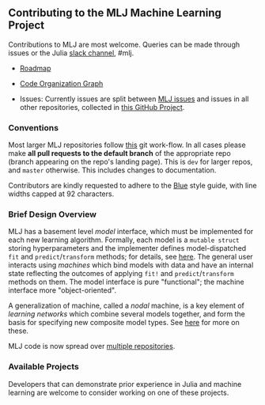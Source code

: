 ##  Contributing to the MLJ Machine Learning Project

Contributions to MLJ are most welcome. Queries can be made through
issues or the Julia [slack
channel](https://julialang.org/slack/), #mlj. 

- [Roadmap](https://github.com/JuliaAI/MLJ.jl/blob/dev/ROADMAP.md)

- [Code Organization Graph](https://github.com/JuliaAI/MLJ.jl/blob/dev/ORGANIZATION.md)

- Issues: Currently issues are split between [MLJ
  issues](https://github.com/JuliaAI/MLJ.jl/issues) and
  issues in all other repositories, collected in [this GitHub
  Project](https://github.com/orgs/JuliaAI/projects/1).


### Conventions

Most larger MLJ repositories follow
[this](https://nvie.com/posts/a-successful-git-branching-model/) git
work-flow. In all cases please make **all pull requests to the default
branch** of the appropriate repo (branch appearing on the repo's
landing page). This is `dev` for larger repos, and `master`
otherwise. This includes changes to documentation.

Contributors are kindly requested to adhere to the
[Blue](https://github.com/invenia/BlueStyle) style guide, with line
widths capped at 92 characters.


### Brief Design Overview

MLJ has a basement level *model* interface, which must be implemented
for each new learning algorithm. Formally, each model is a `mutable
struct` storing hyperparameters and the implementer defines
model-dispatched `fit` and `predict`/`transform` methods; for details,
see [here](https://github.com/JuliaAI/MLJ.jl/blob/dev/docs/src/adding_models_for_general_use.md). The general
user interacts using *machines* which bind models with data and have
an internal state reflecting the outcomes of applying `fit!` and
`predict`/`transform` methods on them. The model interface is pure
"functional"; the machine interface more "object-oriented".

A generalization of machine, called a *nodal* machine, is a key
element of *learning networks* which combine several models together,
and form the basis for specifying new composite model types. See
[here](https://JuliaAI.github.io/MLJ.jl/dev/composing_models/)
for more on these.

MLJ code is now spread over [multiple repositories](https://github.com/JuliaAI/MLJ.jl/blob/dev/ORGANIZATION.md).



### Available Projects
Developers that can demonstrate prior experience in Julia and machine learning are welcome to consider working on one of these projects.